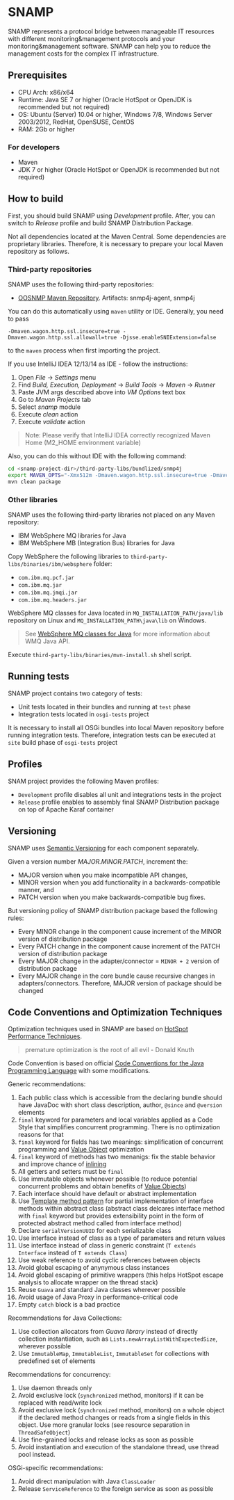 SNAMP
=====

SNAMP represents a protocol bridge between manageable IT resources with different monitoring&management
protocols and your monitoring&management software. SNAMP can help you to reduce the management costs
for the complex IT infrastructure.

## Prerequisites
* CPU Arch: x86/x64
* Runtime: Java SE 7 or higher (Oracle HotSpot or OpenJDK is recommended but not required)
* OS: Ubuntu (Server) 10.04 or higher, Windows 7/8, Windows Server 2003/2012, RedHat, OpenSUSE, CentOS
* RAM: 2Gb or higher

### For developers
* Maven
* JDK 7 or higher (Oracle HotSpot or OpenJDK is recommended but not required)

## How to build
First, you should build SNAMP using _Development_ profile. After, you can switch to _Release_ profile and build SNAMP Distribution Package.

Not all dependencies located at the Maven Central. Some dependencies are proprietary libraries. Therefore,
it is necessary to prepare your local Maven repository as follows.

### Third-party repositories
SNAMP uses the following third-party repositories:

* [OOSNMP Maven Repository](https://server.oosnmp.net/dist/release). Artifacts: snmp4j-agent, snmp4j

You can do this automatically using `maven` utility or IDE.
Generally, you need to pass
```
-Dmaven.wagon.http.ssl.insecure=true -Dmaven.wagon.http.ssl.allowall=true -Djsse.enableSNIExtension=false
```
to the `maven` process when first importing the project.

If you use IntelliJ IDEA 12/13/14 as IDE - follow the instructions:

1. Open _File_ -> _Settings_ menu
1. Find _Build, Execution, Deployment_ -> _Build Tools_ -> _Maven_ -> _Runner_
1. Paste JVM args described above into _VM Options_ text box
1. Go to _Maven Projects_ tab
1. Select _snamp_ module
1. Execute _clean_ action
1. Execute _validate_ action

> Note: Please verify that IntelliJ IDEA correctly recognized Maven Home (M2_HOME environment variable)

Also, you can do this without IDE with the following command:

```sh
cd <snamp-project-dir>/third-party-libs/bundlized/snmp4j
export MAVEN_OPTS="-Xmx512m -Dmaven.wagon.http.ssl.insecure=true -Dmaven.wagon.http.ssl.allowall=true -Djsse.enableSNIExtension=false"
mvn clean package
```

### Other libraries
SNAMP uses the following third-party libraries not placed on any Maven repository:
* IBM WebSphere MQ libraries for Java
* IBM WebSphere MB (Integration Bus) libraries for Java

Copy WebSphere the following libraries to `third-party-libs/binaries/ibm/websphere` folder:
* `com.ibm.mq.pcf.jar`
* `com.ibm.mq.jar`
* `com.ibm.mq.jmqi.jar`
* `com.ibm.mq.headers.jar`

WebSphere MQ classes for Java located in `MQ_INSTALLATION_PATH/java/lib` repository on Linux and
`MQ_INSTALLATION_PATH\java\lib` on Windows.

> See [WebSphere MQ classes for Java](http://www-01.ibm.com/support/knowledgecenter/SSFKSJ_7.5.0/com.ibm.mq.dev.doc/q030520_.htm)
for more information about WMQ Java API.

Execute `third-party-libs/binaries/mvn-install.sh` shell script.

## Running tests
SNAMP project contains two category of tests:

* Unit tests located in their bundles and running at `test` phase
* Integration tests located in `osgi-tests` project

It is necessary to install all OSGi bundles into local Maven repository before running integration tests.
Therefore, integration tests can be executed at `site` build phase of `osgi-tests` project 

## Profiles
SNAM project provides the following Maven profiles:

* `Development` profile disables all unit and integrations tests in the project
* `Release` profile enables to assembly final SNAMP Distribution package on top of Apache Karaf container 

## Versioning
SNAMP uses [Semantic Versioning](http://semver.org/) for each component separately.

Given a version number _MAJOR.MINOR.PATCH_, increment the:

* MAJOR version when you make incompatible API changes,
* MINOR version when you add functionality in a backwards-compatible manner, and
* PATCH version when you make backwards-compatible bug fixes.

But versioning policy of SNAMP distribution package based the following rules:

* Every MINOR change in the component cause increment of the MINOR version of distribution package
* Every PATCH change in the component cause increment of the PATCH version of distribution package
* Every MAJOR change in the adapter/connector = `MINOR + 2` version of distribution package
* Every MAJOR change in the core bundle cause recursive changes in adapters/connectors. Therefore, MAJOR version of package should be changed

## Code Conventions and Optimization Techniques
Optimization techniques used in SNAMP are based on [HotSpot Performance Techniques](https://wikis.oracle.com/display/HotSpotInternals/PerformanceTechniques).
> premature optimization is the root of all evil - Donald Knuth

Code Convention is based on official [Code Conventions for the Java Programming Language](http://www.oracle.com/technetwork/java/javase/documentation/codeconvtoc-136057.html) 
with some modifications.

Generic recommendations:

1. Each public class which is accessible from the declaring bundle should have JavaDoc with short class description, author, `@since` and `@version` elements
1. `final` keyword for parameters and local variables applied as a Code Style that simplifies concurrent programming. There is no optimization reasons for that
1. `final` keyword for fields has two meanings: simplification of concurrent programming and [Value Object](https://wikis.oracle.com/display/HotSpotInternals/Value+Objects) optimization
1. `final` keyword of methods has two menanigs: fix the stable behavior and improve chance of [inlining](https://wikis.oracle.com/display/HotSpotInternals/PerformanceTechniques)
1. All getters and setters must be `final`
1. Use immutable objects whenever possible (to reduce potential concurrent problems and obtain benefits of [Value Objects](https://wikis.oracle.com/display/HotSpotInternals/Value+Objects))
1. Each interface should have default or abstract implementation
1. Use [Template method pattern](http://en.wikipedia.org/wiki/Template_method_pattern) for partial implementation of interface methods within abstract class (abstract class delcares interface method with `final` keyword but provides extensibility point in the form of protected abstract method called from interface method)
1. Declare `serialVersionUUID` for each serializable class
1. Use interface instead of class as a type of parameters and return values
1. Use interface instead of class in generic constraint (`T extends Interface` instead of `T extends Class`)
1. Use weak reference to avoid cyclic references between objects
1. Avoid global escaping of anynymous class instances
1. Avoid global escaping of primitive wrappers (this helps HotSpot escape analysis to allocate wrapper on the thread stack)
1. Reuse `Guava` and standard Java classes wherever possible
1. Avoid usage of Java Proxy in performance-critical code
1. Empty `catch` block is a bad practice

Recommendations for Java Collections:

1. Use collection allocators from _Guava library_ instead of directly collection instantiation, such as `Lists.newArrayListWithExpectedSize`, wherever possible
1. Use `ImmutableMap`, `ImmutableList`, `ImmutableSet` for collections with predefined set of elements

Recommendations for concurrency:

1. Use daemon threads only
1. Avoid exclusive lock (`synchronized` method, monitors) if it can be replaced with read/write lock
1. Avoid exclusive lock (`synchronized` method, monitors) on a whole object if the declared method changes or reads from a single fields in this object. Use more granular locks (see resource separation in `ThreadSafeObject`)
1. Use fine-grained locks and release locks as soon as possible
1. Avoid instantiation and execution of the standalone thread, use thread pool instead.

OSGi-specific recommendations:

1. Avoid direct manipulation with Java `ClassLoader`
1. Release `ServiceReference` to the foreign service as soon as possible